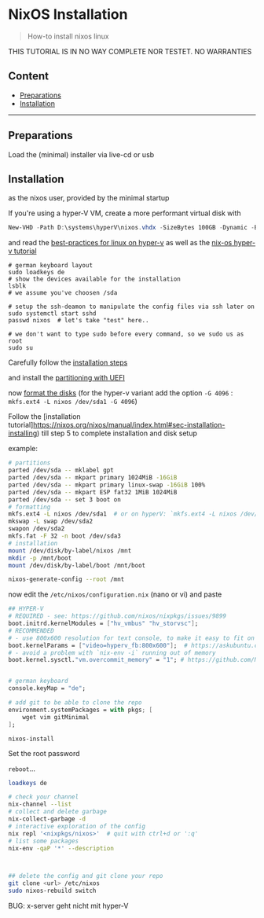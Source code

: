 # NixOS Installation

> How-to install nixos linux

THIS TUTORIAL IS IN NO WAY COMPLETE NOR TESTET. NO WARRANTIES

## Content

- [Preparations](#preparations)
- [Installation](#installation)

---

## Preparations

Load the (minimal) installer via live-cd or usb

## Installation

as the nixos user, provided by the minimal startup

If you're using a hyper-V VM, create a more performant virtual disk with

```powershell
New-VHD -Path D:\systems\hyperV\nixos.vhdx -SizeBytes 100GB -Dynamic -BlockSizeBytes 1MB
```

and read the [best-practices for linux on
hyper-v](https://docs.microsoft.com/de-de/windows-server/virtualization/hyper-v/best-practices-for-running-linux-on-hyper-v)
as well as the [nix-os hyper-v
tutorial](https://github.com/NixOS/nixos-hardware/tree/master/microsoft/hyper-v)

```shell
# german keyboard layout
sudo loadkeys de
# show the devices available for the installation
lsblk
# we assume you've choosen /sda

# setup the ssh-deamon to manipulate the config files via ssh later on
sudo systemctl start sshd
passwd nixos  # let's take "test" here..

# we don't want to type sudo before every command, so we sudo us as root
sudo su
```

Carefully follow the [installation steps](https://nixos.org/nixos/manual/index.html#sec-installation)

and install the [partitioning with UEFI](https://nixos.org/nixos/manual/index.html#sec-installation-partitioning-UEFI)

now [format the
disks](https://nixos.org/nixos/manual/index.html#sec-installation-partitioning-formatting)
(for the hyper-v variant add the option `-G 4096` : `mkfs.ext4 -L nixos /dev/sda1
-G 4096`)

Follow the [installation tutorial]https://nixos.org/nixos/manual/index.html#sec-installation-installing) till step 5 to complete installation and disk setup

example:

```bash
# partitions
parted /dev/sda -- mklabel gpt
parted /dev/sda -- mkpart primary 1024MiB -16GiB
parted /dev/sda -- mkpart primary linux-swap -16GiB 100%
parted /dev/sda -- mkpart ESP fat32 1MiB 1024MiB
parted /dev/sda -- set 3 boot on
# formatting
mkfs.ext4 -L nixos /dev/sda1  # or on hyperV: `mkfs.ext4 -L nixos /dev/sda1 -G 4096`
mkswap -L swap /dev/sda2
swapon /dev/sda2
mkfs.fat -F 32 -n boot /dev/sda3
# installation
mount /dev/disk/by-label/nixos /mnt
mkdir -p /mnt/boot
mount /dev/disk/by-label/boot /mnt/boot

nixos-generate-config --root /mnt
```

now edit the `/etc/nixos/configuration.nix` (nano or vi) and paste

```/etc/nixos/configuration.nix
## HYPER-V
# REQUIRED - see: https://github.com/nixos/nixpkgs/issues/9899
boot.initrd.kernelModules = ["hv_vmbus" "hv_storvsc"];
# RECOMMENDED
# - use 800x600 resolution for text console, to make it easy to fit on screen
boot.kernelParams = ["video=hyperv_fb:800x600"];  # https://askubuntu.com/a/399960
# - avoid a problem with `nix-env -i` running out of memory
boot.kernel.sysctl."vm.overcommit_memory" = "1"; # https://github.com/NixOS/nix/issues/421


# german keyboard
console.keyMap = "de";

# add git to be able to clone the repo
environment.systemPackages = with pkgs; [
    wget vim gitMinimal
];

```

`nixos-install`

Set the root password

`reboot`...

```bash
loadkeys de
```

```bash
# check your channel
nix-channel --list
# collect and delete garbage
nix-collect-garbage -d
# interactive exploration of the config
nix repl '<nixpkgs/nixos>'  # quit with ctrl+d or ':q'
# list some packages
nix-env -qaP '*' --description



## delete the config and git clone your repo
git clone <url> /etc/nixos
sudo nixos-rebuild switch
```

BUG: x-server geht nicht mit hyper-V
